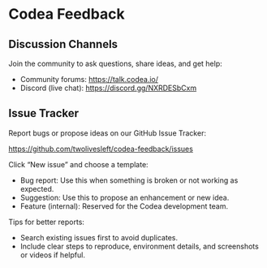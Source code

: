 # Codea Feedback

## Discussion Channels
Join the community to ask questions, share ideas, and get help:

- Community forums: https://talk.codea.io/
- Discord (live chat): https://discord.gg/NXRDESbCxm

## Issue Tracker
Report bugs or propose ideas on our GitHub Issue Tracker:

https://github.com/twolivesleft/codea-feedback/issues

Click “New issue” and choose a template:

- Bug report: Use this when something is broken or not working as expected.
- Suggestion: Use this to propose an enhancement or new idea.
- Feature (internal): Reserved for the Codea development team.

Tips for better reports:

- Search existing issues first to avoid duplicates.
- Include clear steps to reproduce, environment details, and screenshots or videos if helpful.
